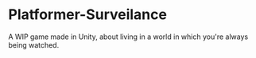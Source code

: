 # Platformer-Surveilance

A WIP game made in Unity, about living in a world in which you're always being watched. 
